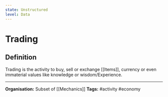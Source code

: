 ```yaml
---
state: Unstructured
level: Data
---
```

# Trading

## Definition
Trading is the activity to buy, sell or exchange [[Items]], currency or even immaterial values like knowledge or wisdom/Experience. 
___
**Organisation:** Subset of [[Mechanics]]
**Tags:** #activity #economy 